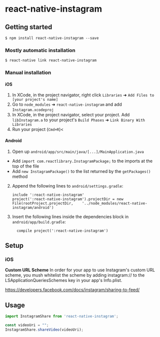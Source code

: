 # react-native-instagram

## Getting started

`$ npm install react-native-instagram --save`

### Mostly automatic installation

`$ react-native link react-native-instagram`

### Manual installation


#### iOS

1. In XCode, in the project navigator, right click `Libraries` ➜ `Add Files to [your project's name]`
2. Go to `node_modules` ➜ `react-native-instagram` and add `Instagram.xcodeproj`
3. In XCode, in the project navigator, select your project. Add `libInstagram.a` to your project's `Build Phases` ➜ `Link Binary With Libraries`
4. Run your project (`Cmd+R`)<

#### Android

1. Open up `android/app/src/main/java/[...]/MainApplication.java`
  - Add `import com.reactlibrary.InstagramPackage;` to the imports at the top of the file
  - Add `new InstagramPackage()` to the list returned by the `getPackages()` method
2. Append the following lines to `android/settings.gradle`:
  	```
  	include ':react-native-instagram'
  	project(':react-native-instagram').projectDir = new File(rootProject.projectDir, 	'../node_modules/react-native-instagram/android')
  	```
3. Insert the following lines inside the dependencies block in `android/app/build.gradle`:
  	```
      compile project(':react-native-instagram')
  	```


## Setup
### iOS
**Custom URL Scheme**
In order for your app to use Instagram's custom URL scheme, you mush whitelist the scheme by adding instagram:// to the LSApplicationQueriesSchemes key in your app's Info.plist.

https://developers.facebook.com/docs/instagram/sharing-to-feed/

## Usage
```javascript
import InstagramShare from 'react-native-instagram';

const videoUri = "";
InstagramShare.shareVideo(videoUri);
```
